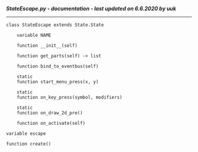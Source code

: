 ***StateEscape.py - documentation - last updated on 6.6.2020 by uuk***
___

    class StateEscape extends State.State

        variable NAME

        function __init__(self)

        function get_parts(self) -> list

        function bind_to_eventbus(self)

        static
        function start_menu_press(x, y)

        static
        function on_key_press(symbol, modifiers)

        static
        function on_draw_2d_pre()

        function on_activate(self)

    variable escape

    function create()